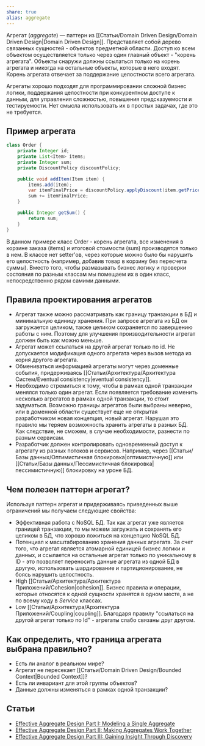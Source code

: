 ```yaml
---
share: true
alias: aggregate
---
```


Агрегат (*aggregate*) — паттерн из [[Статьи/Domain Driven Design/Domain Driven Design|Domain Driven Design]]. Представляет собой дерево связанных сущностей - объектов предметной области. Доступ ко всем объектом осуществляется только через один главный объект - "корень агрегата".
Объекты снаружи должны ссылаться только на корень агрегата и никогда на остальные объекты, которые в него входят. Корень агрегата отвечает за поддержание целостности всего агрегата.

Агрегаты хорошо подходят для программировании сложной бизнес логики, поддержания целостности при конкурентном доступе к данным, для управления сложностью, повышения предсказуемости и тестируемости. Нет смысла использовать их в простых задачах, где это не требуется.

## Пример агрегата

``` java
class Order {
    private Integer id;
    private List<Item> items;
    private Integer sum;
    private DiscountPolicy discountPolicy;

    public void addItem(Item item) {
        items.add(item);
        var itemFinalPrice = discountPolicy.applyDiscount(item.getPrice());
        sum += itemFinalPrice;
    }

    public Integer getSum() {
        return sum;
    }
}
```

В данном примере класс Order - корень агрегата, все изменения в корзине заказа (items) и итоговой стоимости (sum) производятся только в нем. В классе нет setter'ов, через которые можно было бы нарушить его целостность (например, добавив товар в корзину без пересчета суммы).
Вместо того, чтобы размазывать бизнес логику и проверки состояния по разным классам мы помещаем их в один класс, непосредственно рядом самими данными.

## Правила проектирования агрегатов
- Агрегат также можно рассматривать как границу транзакции в БД и минимальную единицу хранения. При запросе агрегата из БД он загружается целиком, также целиком сохраняется по завершению работы с ним. Поэтому для улучшения производительности агрегат должен быть как можно меньше.
- Агрегат может ссылаться на другой агрегат только по id. Не допускается модификация одного агрегата через вызов метода из корня другого агрегата.
- Обмениваться информацией агрегаты могут через доменные события, придерживаясь [[Статьи/Архитектура/Архитектура Систем/Eventual consistency|eventual consistency]].
- Необходимо стремиться к тому, чтобы в рамках одной транзакции менялся только один агрегат. Если появляется требование изменить несколько агрегатов в рамках одной транзакции, то стоит задуматься. Возможно границы агрегатов были выбраны неверно, или в доменной области существует еще не открытая разработчиком новая концепция, новый агрегат. Нарушая это правило мы теряем возможность хранить агрегаты в разных БД. Как следствие, не сможем, в случае необходимости, разнести по разным сервисам.
- Разработчик должен контролировать одновременный доступ к агрегату из разных потоков и сервисов. Например, через [[Статьи/Базы данных/Оптимистичная блокировка|оптимистичную]] или [[Статьи/Базы данных/Пессимистичная блокировка|пессимистичную]] блокировку на уроне БД.

## Чем полезен паттерн агрегат?
Используя паттерн агрегат и придерживаясь приведенных выше ограничений мы получаем следующие свойства:
- Эффективная работа с NoSQL БД. Так как агрегат уже является границей транзакции, то мы можем загружать и сохранять его целиком в БД, что хорошо ложиться на концепцию NoSQL БД.
- Потенциал к масштабированию хранения данных агрегата. За счет того, что агрегат является атомарной единицей бизнес логики и данных, и ссылается на остальные агрегат только по уникальному в ID - это позволяет переносить данные агрегата из одной БД в другую, использовать шардирование и партиционирование, не боясь нарушить целостность.
- High [[Статьи/Архитектура/Архитектура Приложений/Cohesion|cohesion]]. Бизнес правила и операции, которые относятся к одной сущности хранятся в одном месте, а не по всему коду в *Service* классах.
- Low [[Статьи/Архитектура/Архитектура Приложений/Coupling|coupling]]. Благодаря правилу "ссылаться на другой агрегат только по Id" - агрегаты слабо связаны друг другом.

## Как определить, что граница агрегата выбрана правильно?
- Есть ли аналог в реальном мире?
- Агрегат не пересекает [[Статьи/Domain Driven Design/Bounded Context|Bounded Context]]?
- Есть ли инвариант для этой группы объектов?
- Данные должны изменяться в рамках одной транзакции?

## Статьи
- [Effective Aggregate Design Part I: Modeling a Single Aggregate](https://www.dddcommunity.org/wp-content/uploads/files/pdf_articles/Vernon_2011_1.pdf)
- [Effective Aggregate Design Part II: Making Aggregates Work Together](https://www.dddcommunity.org/wp-content/uploads/files/pdf_articles/Vernon_2011_2.pdf)
- [Effective Aggregate Design Part III: Gaining Insight Through Discovery](https://www.dddcommunity.org/wp-content/uploads/files/pdf_articles/Vernon_2011_3.pdf)
